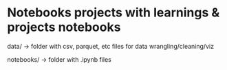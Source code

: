 # Notebooks projects with learnings & projects notebooks

data/ -> folder with csv, parquet, etc files for data wrangling/cleaning/viz

notebooks/ -> folder with .ipynb files
